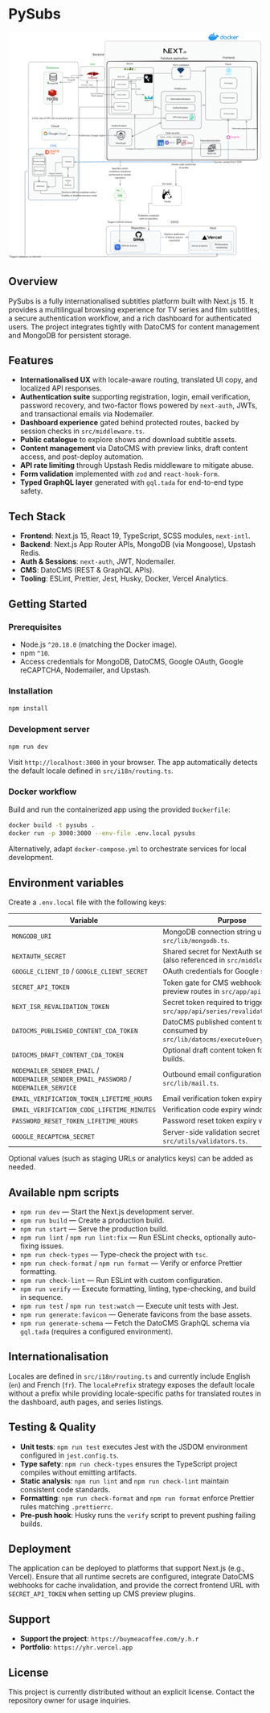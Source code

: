 # PySubs

![Application architecture diagram](/public/architecture.png)

## Overview

PySubs is a fully internationalised subtitles platform built with Next.js 15. It provides a multilingual browsing experience for TV series and film subtitles, a secure authentication workflow, and a rich dashboard for authenticated users. The project integrates tightly with DatoCMS for content management and MongoDB for persistent storage.

## Features

- **Internationalised UX** with locale-aware routing, translated UI copy, and localized API responses.
- **Authentication suite** supporting registration, login, email verification, password recovery, and two-factor flows powered by `next-auth`, JWTs, and transactional emails via Nodemailer.
- **Dashboard experience** gated behind protected routes, backed by session checks in `src/middleware.ts`.
- **Public catalogue** to explore shows and download subtitle assets.
- **Content management** via DatoCMS with preview links, draft content access, and post-deploy automation.
- **API rate limiting** through Upstash Redis middleware to mitigate abuse.
- **Form validation** implemented with `zod` and `react-hook-form`.
- **Typed GraphQL layer** generated with `gql.tada` for end-to-end type safety.

## Tech Stack

- **Frontend**: Next.js 15, React 19, TypeScript, SCSS modules, `next-intl`.
- **Backend**: Next.js App Router APIs, MongoDB (via Mongoose), Upstash Redis.
- **Auth & Sessions**: `next-auth`, JWT, Nodemailer.
- **CMS**: DatoCMS (REST & GraphQL APIs).
- **Tooling**: ESLint, Prettier, Jest, Husky, Docker, Vercel Analytics.

## Getting Started

### Prerequisites

- Node.js `^20.18.0` (matching the Docker image).
- npm `^10`.
- Access credentials for MongoDB, DatoCMS, Google OAuth, Google reCAPTCHA, Nodemailer, and Upstash.

### Installation

```bash
npm install
```

### Development server

```bash
npm run dev
```

Visit `http://localhost:3000` in your browser. The app automatically detects the default locale defined in `src/i18n/routing.ts`.

### Docker workflow

Build and run the containerized app using the provided `Dockerfile`:

```bash
docker build -t pysubs .
docker run -p 3000:3000 --env-file .env.local pysubs
```

Alternatively, adapt `docker-compose.yml` to orchestrate services for local development.

## Environment variables

Create a `.env.local` file with the following keys:

| Variable                                                                              | Purpose                                                                        |
| ------------------------------------------------------------------------------------- | ------------------------------------------------------------------------------ |
| `MONGODB_URI`                                                                         | MongoDB connection string used by `src/lib/mongodb.ts`.                        |
| `NEXTAUTH_SECRET`                                                                     | Shared secret for NextAuth sessions (also referenced in `src/middleware.ts`).  |
| `GOOGLE_CLIENT_ID` / `GOOGLE_CLIENT_SECRET`                                           | OAuth credentials for Google sign-in.                                          |
| `SECRET_API_TOKEN`                                                                    | Token gate for CMS webhooks and preview routes in `src/app/api/cms/*`.         |
| `NEXT_ISR_REVALIDATION_TOKEN`                                                         | Secret token required to trigger `src/app/api/series/revalidate/route.ts`.     |
| `DATOCMS_PUBLISHED_CONTENT_CDA_TOKEN`                                                 | DatoCMS published content token consumed by `src/lib/datocms/executeQuery.ts`. |
| `DATOCMS_DRAFT_CONTENT_CDA_TOKEN`                                                     | Optional draft content token for preview builds.                               |
| `NODEMAILER_SENDER_EMAIL` / `NODEMAILER_SENDER_EMAIL_PASSWORD` / `NODEMAILER_SERVICE` | Outbound email configuration in `src/lib/mail.ts`.                             |
| `EMAIL_VERIFICATION_TOKEN_LIFETIME_HOURS`                                             | Email verification token expiry window.                                        |
| `EMAIL_VERIFICATION_CODE_LIFETIME_MINUTES`                                            | Verification code expiry window.                                               |
| `PASSWORD_RESET_TOKEN_LIFETIME_HOURS`                                                 | Password reset token expiry window.                                            |
| `GOOGLE_RECAPTCHA_SECRET`                                                             | Server-side validation secret for `src/utils/validators.ts`.                   |

Optional values (such as staging URLs or analytics keys) can be added as needed.

## Available npm scripts

- `npm run dev` — Start the Next.js development server.
- `npm run build` — Create a production build.
- `npm run start` — Serve the production build.
- `npm run lint` / `npm run lint:fix` — Run ESLint checks, optionally auto-fixing issues.
- `npm run check-types` — Type-check the project with `tsc`.
- `npm run check-format` / `npm run format` — Verify or enforce Prettier formatting.
- `npm run check-lint` — Run ESLint with custom configuration.
- `npm run verify` — Execute formatting, linting, type-checking, and build in sequence.
- `npm run test` / `npm run test:watch` — Execute unit tests with Jest.
- `npm run generate:favicon` — Generate favicons from the base assets.
- `npm run generate-schema` — Fetch the DatoCMS GraphQL schema via `gql.tada` (requires a configured environment).

## Internationalisation

Locales are defined in `src/i18n/routing.ts` and currently include English (`en`) and French (`fr`). The `localePrefix` strategy exposes the default locale without a prefix while providing locale-specific paths for translated routes in the dashboard, auth pages, and series listings.

## Testing & Quality

- **Unit tests**: `npm run test` executes Jest with the JSDOM environment configured in `jest.config.ts`.
- **Type safety**: `npm run check-types` ensures the TypeScript project compiles without emitting artifacts.
- **Static analysis**: `npm run lint` and `npm run check-lint` maintain consistent code standards.
- **Formatting**: `npm run check-format` and `npm run format` enforce Prettier rules matching `.prettierrc`.
- **Pre-push hook**: Husky runs the `verify` script to prevent pushing failing builds.

## Deployment

The application can be deployed to platforms that support Next.js (e.g., Vercel). Ensure that all runtime secrets are configured, integrate DatoCMS webhooks for cache invalidation, and provide the correct frontend URL with `SECRET_API_TOKEN` when setting up CMS preview plugins.

## Support

- **Support the project**: `https://buymeacoffee.com/y.h.r`
- **Portfolio**: `https://yhr.vercel.app`

## License

This project is currently distributed without an explicit license. Contact the repository owner for usage inquiries.
